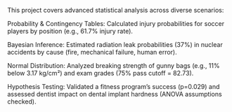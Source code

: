 This project covers advanced statistical analysis across diverse scenarios:

Probability & Contingency Tables: Calculated injury probabilities for soccer players by position (e.g., 61.7% injury rate).

Bayesian Inference: Estimated radiation leak probabilities (37%) in nuclear accidents by cause (fire, mechanical failure, human error).

Normal Distribution: Analyzed breaking strength of gunny bags (e.g., 11% below 3.17 kg/cm²) and exam grades (75% pass cutoff = 82.73).

Hypothesis Testing: Validated a fitness program’s success (p=0.029) and assessed dentist impact on dental implant hardness (ANOVA assumptions checked).
